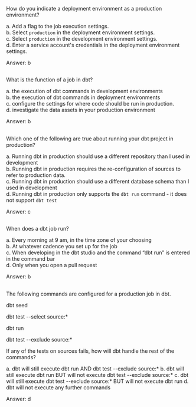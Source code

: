 How do you indicate a deployment environment as a production environment?

a. Add a flag to the job execution settings.\
b. Select `production` in the deployment environment settings.\
c. Select `production` in the development environment settings.\
d. Enter a service account's credentials in the deployment environment settings.

Answer: b

##
What is the function of a job in dbt?

a. the execution of dbt commands in development environments\
b. the execution of dbt commands in deployment environments\
c. configure the settings for where code should be run in production.\
d. investigate the data assets in your production environment

Answer: b

##
Which one of the following are true about running your dbt project in production?

a. Running dbt in production should use a different repository than I used in development\
b. Running dbt in production requires the re-configuration of sources to refer to production data.\
c. Running dbt in production should use a different database schema than I used in development\
d. Running dbt in production only supports the `dbt run` command - it does not support `dbt test`

Answer: c

##
When does a dbt job run?

a. Every morning at 9 am, in the time zone of your choosing\
b. At whatever cadence you set up for the job\
c. When developing in the dbt studio and the command “dbt run” is entered in the command bar\
d. Only when you open a pull request

Answer: b

##
The following commands are configured for a production job in dbt.

dbt seed

dbt test --select source:*

dbt run

dbt test --exclude source:*

If any of the tests on sources fails, how will dbt handle the rest of the commands?

a. dbt will still execute dbt run AND dbt test --exclude source:*
b. dbt will still execute dbt run BUT will not execute dbt test --exclude source:*
c. dbt will still execute dbt test --exclude source:* BUT will not execute dbt run
d. dbt will not execute any further commands

Answer: d
